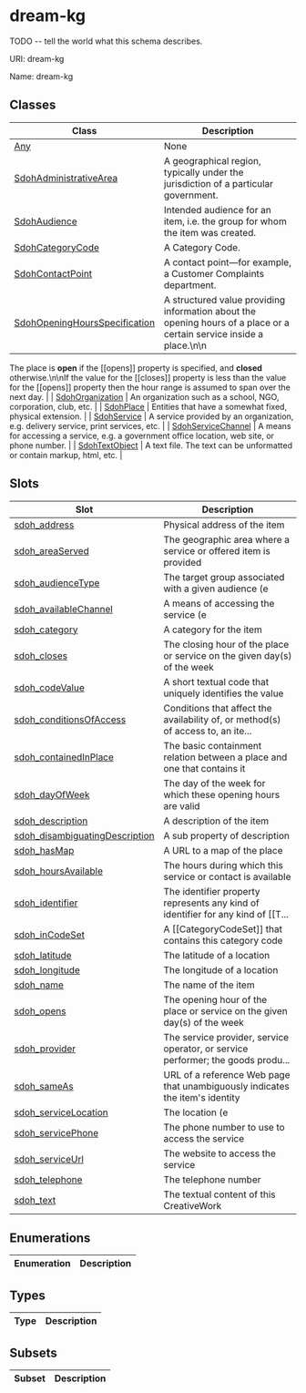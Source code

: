 # dream-kg

TODO -- tell the world what this schema describes.

URI: dream-kg

Name: dream-kg



## Classes

| Class | Description |
| --- | --- |
| [Any](classes/Any.md) | None |
| [SdohAdministrativeArea](classes/SdohAdministrativeArea.md) | A geographical region, typically under the jurisdiction of a particular government. |
| [SdohAudience](classes/SdohAudience.md) | Intended audience for an item, i.e. the group for whom the item was created. |
| [SdohCategoryCode](classes/SdohCategoryCode.md) | A Category Code. |
| [SdohContactPoint](classes/SdohContactPoint.md) | A contact point&#x2014;for example, a Customer Complaints department. |
| [SdohOpeningHoursSpecification](classes/SdohOpeningHoursSpecification.md) | A structured value providing information about the opening hours of a place or a certain service inside a place.\n\n
The place is __open__ if the [[opens]] property is specified, and __closed__ otherwise.\n\nIf the value for the [[closes]] property is less than the value for the [[opens]] property then the hour range is assumed to span over the next day.
       |
| [SdohOrganization](classes/SdohOrganization.md) | An organization such as a school, NGO, corporation, club, etc. |
| [SdohPlace](classes/SdohPlace.md) | Entities that have a somewhat fixed, physical extension. |
| [SdohService](classes/SdohService.md) | A service provided by an organization, e.g. delivery service, print services, etc. |
| [SdohServiceChannel](classes/SdohServiceChannel.md) | A means for accessing a service, e.g. a government office location, web site, or phone number. |
| [SdohTextObject](classes/SdohTextObject.md) | A text file. The text can be unformatted or contain markup, html, etc. |



## Slots

| Slot | Description |
| --- | --- |
| [sdoh_address](slots/sdoh_address.md) | Physical address of the item |
| [sdoh_areaServed](slots/sdoh_areaServed.md) | The geographic area where a service or offered item is provided |
| [sdoh_audienceType](slots/sdoh_audienceType.md) | The target group associated with a given audience (e |
| [sdoh_availableChannel](slots/sdoh_availableChannel.md) | A means of accessing the service (e |
| [sdoh_category](slots/sdoh_category.md) | A category for the item |
| [sdoh_closes](slots/sdoh_closes.md) | The closing hour of the place or service on the given day(s) of the week |
| [sdoh_codeValue](slots/sdoh_codeValue.md) | A short textual code that uniquely identifies the value |
| [sdoh_conditionsOfAccess](slots/sdoh_conditionsOfAccess.md) | Conditions that affect the availability of, or method(s) of access to, an ite... |
| [sdoh_containedInPlace](slots/sdoh_containedInPlace.md) | The basic containment relation between a place and one that contains it |
| [sdoh_dayOfWeek](slots/sdoh_dayOfWeek.md) | The day of the week for which these opening hours are valid |
| [sdoh_description](slots/sdoh_description.md) | A description of the item |
| [sdoh_disambiguatingDescription](slots/sdoh_disambiguatingDescription.md) | A sub property of description |
| [sdoh_hasMap](slots/sdoh_hasMap.md) | A URL to a map of the place |
| [sdoh_hoursAvailable](slots/sdoh_hoursAvailable.md) | The hours during which this service or contact is available |
| [sdoh_identifier](slots/sdoh_identifier.md) | The identifier property represents any kind of identifier for any kind of [[T... |
| [sdoh_inCodeSet](slots/sdoh_inCodeSet.md) | A [[CategoryCodeSet]] that contains this category code |
| [sdoh_latitude](slots/sdoh_latitude.md) | The latitude of a location |
| [sdoh_longitude](slots/sdoh_longitude.md) | The longitude of a location |
| [sdoh_name](slots/sdoh_name.md) | The name of the item |
| [sdoh_opens](slots/sdoh_opens.md) | The opening hour of the place or service on the given day(s) of the week |
| [sdoh_provider](slots/sdoh_provider.md) | The service provider, service operator, or service performer; the goods produ... |
| [sdoh_sameAs](slots/sdoh_sameAs.md) | URL of a reference Web page that unambiguously indicates the item's identity |
| [sdoh_serviceLocation](slots/sdoh_serviceLocation.md) | The location (e |
| [sdoh_servicePhone](slots/sdoh_servicePhone.md) | The phone number to use to access the service |
| [sdoh_serviceUrl](slots/sdoh_serviceUrl.md) | The website to access the service |
| [sdoh_telephone](slots/sdoh_telephone.md) | The telephone number |
| [sdoh_text](slots/sdoh_text.md) | The textual content of this CreativeWork |


## Enumerations

| Enumeration | Description |
| --- | --- |


## Types

| Type | Description |
| --- | --- |


## Subsets

| Subset | Description |
| --- | --- |
